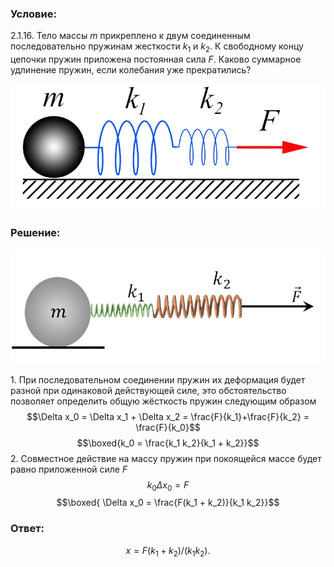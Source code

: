 ###  Условие: 

$2.1.16.$ Тело массы $m$ прикреплено к двум соединенным последовательно пружинам жесткости $k_1$ и $k_2$. К свободному концу цепочки пружин приложена постоянная сила $F$. Каково суммарное удлинение пружин, если колебания уже прекратились? 

![ К задаче 2.1.16 |716x287, 42%](../../img/2.1.16/statement.png)

###  Решение: 

![ Система последовательных пружин |828x301, 59%](../../img/2.1.16/sol.png)

1\. При последовательном соединении пружин их деформация будет разной при одинаковой действующей силе, это обстоятельство позволяет определить общую жёсткость пружин следующим образом $$\Delta x_0 = \Delta x_1 + \Delta x_2 = \frac{F}{k_1}+\frac{F}{k_2} = \frac{F}{k_0}$$ $$\boxed{k_0 = \frac{k_1 k_2}{k_1 + k_2}}$$ 2\. Совместное действие на массу пружин при покоящейся массе будет равно приложенной силе $F$ $$k_0 \Delta x_0 = F$$ $$\boxed{ \Delta x_0 = \frac{F(k_1 + k_2)}{k_1 k_2}}$$ 

###  Ответ: 

$$x = F(k_1 + k_2)/(k_1k_2).$$ 
